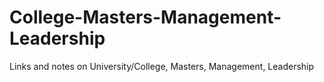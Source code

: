 # College-Masters-Management-Leadership
Links and notes on University/College, Masters, Management, Leadership
